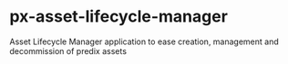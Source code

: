 # px-asset-lifecycle-manager
Asset Lifecycle Manager application to ease creation, management and decommission of predix assets

